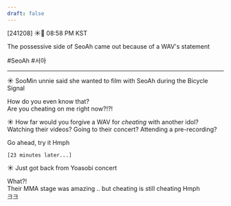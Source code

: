 ```yaml
---
draft: false
---
```

 
[241208] ☀️💭 08:58 PM KST

The possessive side of SeoAh came out because of a WAV's statement

#SeoAh #서아
___
☀️ SooMin unnie said she wanted to film with SeoAh during the Bicycle Signal

How do you even know that?  
Are you cheating on me right now?!?!  

☀️ How far would you forgive a WAV for *cheating* with another idol? Watching their videos? Going to their concert? Attending a pre-recording?  

Go ahead, try it
Hmph  

`[23 minutes later...]`  

☀️ Just got back from Yoasobi concert  

What?!  
Their MMA stage was amazing
.. but cheating is still cheating
Hmph  
크크 